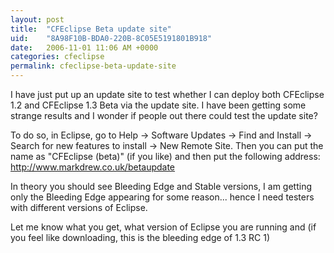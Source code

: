 ```yaml
---
layout: post
title:  "CFEclipse Beta update site"
uid:	"8A98F10B-BDA0-220B-8C05E5191801B918"
date:   2006-11-01 11:06 AM +0000
categories: cfeclipse
permalink: cfeclipse-beta-update-site
---
```

I have just put up an update site to test whether I can deploy both CFEclipse 1.2 and CFEclipse 1.3 Beta via the update site. I have been getting some strange results and I wonder if people out there could test the update site?

To do so, in Eclipse, go to Help -> Software Updates -> Find and Install ->  Search for new features to install -> New Remote Site. Then you can put the name as "CFEclipse (beta)" (if you like) and then put the following address: http://www.markdrew.co.uk/betaupdate

In theory you should see Bleeding Edge and Stable versions, I am getting only the Bleeding Edge appearing for some reason... hence I need testers with different versions of Eclipse. 

Let me know what you get, what version of Eclipse you are running and (if you feel like downloading, this is the bleeding edge of 1.3 RC 1)